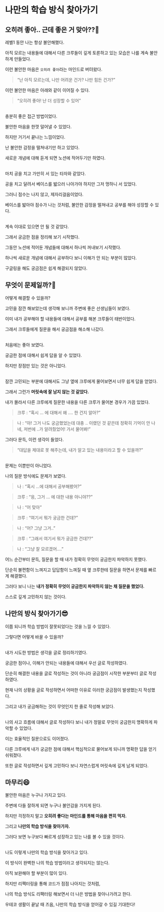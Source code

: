 # 나만의 학습 방식 찾아가기
## 오히려 좋아.. 근데 좋은 거 맞아??😬

레벨1 동안 나는 항상 불안해했다.

아직 모르는 내용들에 대해서 다른 크루들이 깊게 토론하고 있는 모습은 나를 계속 불안하게 만들었다.

이런 불안한 마음은 `오히려 좋아`라는 마인드로 버텨왔다.

> “난 아직 모르는데, 나만 어려운 건가? 나만 힘든 건가?”
>

이런 불안한 마음은 아래와 같이 이어질 수 있다.

> “오히려 좋아! 난 더 성장할 수 있어”
>

<br>충분히 좋은 접근 방법이었다.

불안한 마음을 한껏 덜어낼 수 있었다.

하지만 거기서 끝나는 느낌이었다.

난 불안한 감정을 떨쳐내기만 하고 있었다.

새로운 개념에 대해 듣게 되면 노션에 적어두기만 하였다.

<br>마치 공을 치고 가만히 서 있는 타자와 같았다.

공을 치고 달려서 베이스를 밟으러 나아가야 하지만 그저 멍하니 서 있었다.

그러니 점수는 나지 않고, 제자리걸음이었다.

베이스를 밟아야 점수가 나는 것처럼, 불안한 감정을 떨쳐내고 공부를 해야 성장할 수 있다.

<br>계속 이대로 있으면 안 될 것 같았다.

그래서 궁금한 점을 정리해 보기 시작했다.

그동안 노션에 적어둔 개념들에 대해서 하나씩 꺼내보기 시작했다.

하나씩 새로운 개념에 대해서 공부하다 보니 이해가 안 되는 부분이 많았다.

구글링을 해도 궁금점은 쉽게 해결되지 않았다.

## 무엇이 문제일까?🤔

어떻게 해결할 수 있을까?

고민을 잠깐 해보았는데 생각해 보니까 주변에 좋은 선생님들이 보였다.

이미 내가 공부해야 할 내용들에 대해서 공부를 해본 크루들이 태반이었다.

그래서 크루들에게 질문을 해서 궁금점을 해소해 나갔다.

<br>처음에는 좋아 보였다.

궁금한 점에 대해서 쉽게 답을 알 수 있었다.

하지만 장점만 있는 것은 아니었다.

<br>잠깐 고민되는 부분에 대해서도 그냥 옆에 크루에게 물어보면서 너무 쉽게 답을 얻었다.

그래서 그런가 **머릿속에 잘 남지 않는 것 같았다.**

내가 몰라서 다른 크루에게 질문한 내용을 다른 크루가 물어본 경우가 가끔 있었다.

> 크루 : “혹시 … 에 대해서 왜 …. 한 건지 알아?” 

> 나 : “아! 그거 나도 궁금했었는데 대충 .. 이랬던 것 같은데 정확히 기억이 안 나네, 저번에 ..가 알려줬었어! 가서 물어봐!”
>

그러다 문득, 이런 생각이 들었다.

> “대답을 제대로 못 해주는데, 내가 알고 있는 내용이라고 할 수 있을까?”
>

<br>문제는 이뿐만이 아니었다.

나의 질문 방식에도 문제가 보였다.

> 나 : “혹시 …에 대해서 공부해봤어?” 

> 크루 : “응, 그거 … 에 대한 내용 아니야??” 

> 나 : “어 맞아” 

> 크루 : “여기서 뭐가 궁금한 건데?” 

> 나 : “어? 그냥 그거..” 

> 크루 : “그래서 여기서 뭐가 궁금한 건데??” 

> 나 : “그냥 잘 모르겠어….”
>

어느 순간부터 문득, 질문을 할 때 내가 정확히 무엇이 궁금한지 파악하지 못했다.

단순히 불편함이 느껴지고 답답함이 느껴질 때 옆 크루한테 질문을 하면서 문제를 빠르게 해결했다.

그러다 보니 나는 **내가 정확히 무엇이 궁금한지 파악하지 않는 채 질문을 했었다.**

스스로 깊게 고민하지 않는 것이다.

## 나만의 방식 찾아가기😎

이쯤 되니까 학습 방법이 잘못되었다는 것을 느낄 수 있었다.

그렇다면 어떻게 바꿀 수 있을까?

<br>내가 시도한 방법은 생각을 글로 정리하기였다.

궁금한 점이나, 이해가 안되는 내용들에 대해서 우선 글로 작성하였다.

단순히 해결한 내용을 글로 작성하는 것이 아니라 궁금점이 시작한 부분부터 글로 작성하였다.

현재 나의 상황을 글로 작성하면서 어떠한 이유로 이러한 궁금점이 발생했는지 작성했다.

그리고 내가 궁금해하는 것이 무엇인지 한 줄로 작성해 보았다.

<br>나의 사고 흐름에 대해서 글로 작성하다 보니 내가 정말로 무엇이 궁금한지 명확하게 파악할 수 있었다.

이는 효율적인 질문으로도 이어졌다.

다른 크루에게 내가 궁금한 점에 대해서 핵심적으로 물어보게 되니까 명확한 답을 얻기 쉬워졌다.

또한 글로 작성하면서 깊게 고민하다 보니 자연스럽게 머릿속에 깊게 남게 되었다.

## 마무리😄

불안한 마음은 누구나 가지고 있다.

주변에 다들 잘하게 되면 누구나 불안감을 가지게 된다.

하지만 걱정하지 말고 **오히려 좋다는 마인드를 통해 마음을 편히 먹자.**

그리고 **나만의 학습 방식을 찾아가자.**

그러다 보면 누구보다 빠르게 성장하고 있는 나를 볼 수 있을 것이다.

<br>나도 이렇게 나만의 학습 방식을 찾아가고 있다.

이 방식이 완벽한 나의 학습 방법이라고 생각되지는 않는다.

아직 보완해야 할 부분이 많이 있다.

하지만 리팩터링을 통해 코드가 점점 나아지는 것처럼,

나의 학습 방식도 리팩터링 해보면서 더 나은 방법을 찾아나가려고 한다.

우테코 생활이 끝날 때 즈음, 나만의 학습 방식을 얻어갈 수 있길 기대한다!
